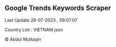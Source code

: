 

## Google Trends Keywords Scraper 
 
Last Update 26-07-2023 , 09:07:07

Country List :
VIETNAM.json



© Abdul Muttaqin 
